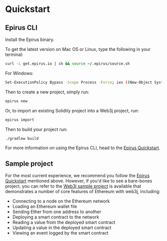 Quickstart
==========

Epirus CLI
---------

Install the Epirus binary.

To get the latest version on Mac OS or Linux, type the following in your terminal:

```bash
curl -L get.epirus.io | sh && source ~/.epirus/source.sh
```

For Windows:

```bash
Set-ExecutionPolicy Bypass -Scope Process -Force; iex ((New-Object System.Net.WebClient).DownloadString('https://raw.githubusercontent.com/epirus-io/epirus-installer/master/installer.ps1'))
```

Then to create a new project, simply run:

```bash
epirus new
```

Or, to import an existing Solidity project into a Web3j project, run:

```bash
epirus import
```

Then to build your project run:

```bash
./gradlew build
```

For more information on using the Epirus CLI, head to the [Epirus Quickstart](https://docs.epirus.io/quickstart/#installation).


Sample project
--------------

For the most current experience, we recommend you follow the [Epirus Quickstart](https://docs.epirus.io/quickstart/#installation) mentioned above. However, if you'd like to see a bare-bones project, you can refer to the [Web3j sample project](https://github.com/web3j/sample-project-gradle) is available that demonstrates a number of core features of Ethereum with web3j, including:

-   Connecting to a node on the Ethereum network
-   Loading an Ethereum wallet file
-   Sending Ether from one address to another
-   Deploying a smart contract to the network
-   Reading a value from the deployed smart contract
-   Updating a value in the deployed smart contract
-   Viewing an event logged by the smart contract
